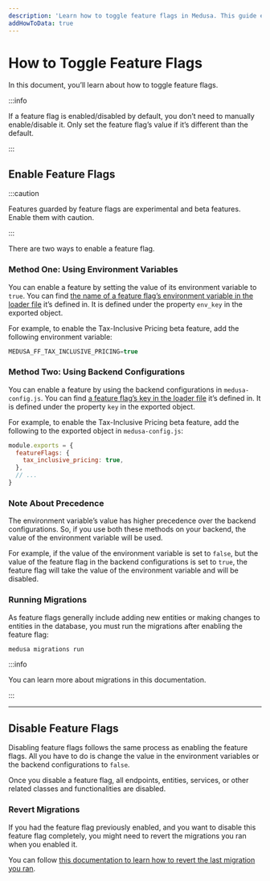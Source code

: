 ```yaml
---
description: 'Learn how to toggle feature flags in Medusa. This guide explains the steps required to toggle a feature flag.'
addHowToData: true
---
```


# How to Toggle Feature Flags

In this document, you’ll learn about how to toggle feature flags.

:::info

If a feature flag is enabled/disabled by default, you don’t need to manually enable/disable it. Only set the feature flag’s value if it’s different than the default.

:::

## Enable Feature Flags

:::caution

Features guarded by feature flags are experimental and beta features. Enable them with caution.

:::

There are two ways to enable a feature flag.

### Method One: Using Environment Variables

You can enable a feature by setting the value of its environment variable to `true`. You can find [the name of a feature flag’s environment variable in the loader file](https://github.com/medusajs/medusa/tree/master/packages/medusa/src/loaders/feature-flags) it’s defined in. It is defined under the property `env_key` in the exported object.

For example, to enable the Tax-Inclusive Pricing beta feature, add the following environment variable:

```jsx
MEDUSA_FF_TAX_INCLUSIVE_PRICING=true
```

### Method Two: Using Backend Configurations

You can enable a feature by using the backend configurations in `medusa-config.js`. You can find [a feature flag’s key in the loader file](https://github.com/medusajs/medusa/tree/master/packages/medusa/src/loaders/feature-flags) it’s defined in. It is defined under the property `key` in the exported object.

For example, to enable the Tax-Inclusive Pricing beta feature, add the following to the exported object in `medusa-config.js`:

```jsx title=medusa-config.js
module.exports = {
  featureFlags: {
    tax_inclusive_pricing: true,
  },
  // ...
}
```

### Note About Precedence

The environment variable’s value has higher precedence over the backend configurations. So, if you use both these methods on your backend, the value of the environment variable will be used.

For example, if the value of the environment variable is set to `false`, but the value of the feature flag in the backend configurations is set to `true`, the feature flag will take the value of the environment variable and will be disabled.

### Running Migrations

As feature flags generally include adding new entities or making changes to entities in the database, you must run the migrations after enabling the feature flag:

```bash
medusa migrations run
```

:::info

You can learn more about migrations in this documentation.

:::

---

## Disable Feature Flags

Disabling feature flags follows the same process as enabling the feature flags. All you have to do is change the value in the environment variables or the backend configurations to `false`.

Once you disable a feature flag, all endpoints, entities, services, or other related classes and functionalities are disabled.

### Revert Migrations

If you had the feature flag previously enabled, and you want to disable this feature flag completely, you might need to revert the migrations you ran when you enabled it.

You can follow [this documentation to learn how to revert the last migration you ran](../../cli/reference.md#migrations).